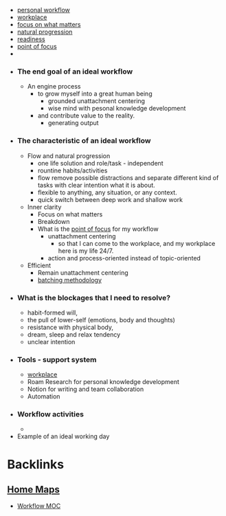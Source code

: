 - [personal workflow](<personal workflow.md>)
- [workplace](<workplace.md>)
- [focus on what matters](<focus on what matters.md>)
- [natural progression](<natural progression.md>)
- [readiness](<readiness.md>)
- [point of focus](<point of focus.md>)
- 
- ### The end goal of an ideal workflow 
    - An engine process 
        - to grow myself into a great human being
            - grounded unattachment centering
            - wise mind with pesonal knowledge development
        - and contribute value to the reality.
            - generating output
- ### The characteristic of an ideal workflow
    - Flow and natural progression
        - one life solution and role/task - independent
        - rountine habits/activities
        - flow remove possible distractions and separate different kind of tasks with clear intention what it is about.
        - flexible to anything, any situation, or any context.
        - quick switch between deep work and shallow work
    - Inner clarity
        - Focus on what matters
        - Breakdown 
        - What is the [point of focus](<point of focus.md>) for my workflow
            - unattachment centering 
                - so that I can come to the workplace, and my workplace here is my life 24/7.
            - action and process-oriented instead of topic-oriented
    - Efficient
        - Remain unattachment centering
        - [batching methodology](<batching methodology.md>)
- ### What is the blockages that I need to resolve?
    - habit-formed will, 
    - the pull of lower-self (emotions, body and thoughts)
    - resistance with physical body, 
    - dream, sleep and relax tendency
    - unclear intention
- ### Tools - support system
    - [workplace](<workplace.md>)
    - Roam Research for personal knowledge development
    - Notion for writing and team collaboration
    - Automation
- ### Workflow activities
    - 
- Example of an ideal working day

# Backlinks
## [Home Maps](<Home Maps.md>)
- [Workflow MOC](<Workflow MOC.md>)

